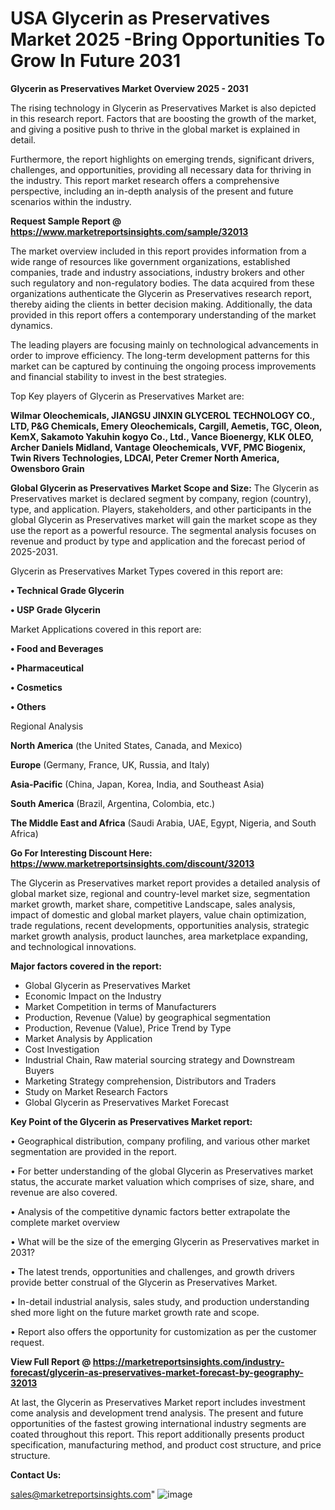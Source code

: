  # USA Glycerin as Preservatives Market 2025 -Bring Opportunities To Grow In Future 2031

<Strong> Glycerin as Preservatives Market Overview 2025 - 2031</strong>

The rising technology in Glycerin as Preservatives Market is also depicted in this research report. Factors that are boosting the growth of the market, and giving a positive push to thrive in the global market is explained in detail.

Furthermore, the report highlights on emerging trends, significant drivers, challenges, and opportunities, providing all necessary data for thriving in the industry. This report market research offers a comprehensive perspective, including an in-depth analysis of the present and future scenarios within the industry.

<strong>Request Sample Report @ <a href=https://www.marketreportsinsights.com/sample/32013>https://www.marketreportsinsights.com/sample/32013</a></strong>

The market overview included in this report provides information from a wide range of resources like government organizations, established companies, trade and industry associations, industry brokers and other such regulatory and non-regulatory bodies. The data acquired from these organizations authenticate the Glycerin as Preservatives research report, thereby aiding the clients in better decision making. Additionally, the data provided in this report offers a contemporary understanding of the market dynamics.

The leading players are focusing mainly on technological advancements in order to improve efficiency. The long-term development patterns for this market can be captured by continuing the ongoing process improvements and financial stability to invest in the best strategies.

Top Key players of Glycerin as Preservatives Market are:

<strong>Wilmar Oleochemicals, JIANGSU JINXIN GLYCEROL TECHNOLOGY CO., LTD, P&G Chemicals, Emery Oleochemicals, Cargill, Aemetis, TGC, Oleon, KemX, Sakamoto Yakuhin kogyo Co., Ltd., Vance Bioenergy, KLK OLEO, Archer Daniels Midland, Vantage Oleochemicals, VVF, PMC Biogenix, Twin Rivers Technologies, LDCAI, Peter Cremer North America, Owensboro Grain</strong>

<strong><b>Global Glycerin as Preservatives Market Scope and Size:</b></strong>
The Glycerin as Preservatives market is declared segment by company, region (country), type, and application. Players, stakeholders, and other participants in the global Glycerin as Preservatives market will gain the market scope as they use the report as a powerful resource. The segmental analysis focuses on revenue and product by type and application and the forecast period of 2025-2031.

Glycerin as Preservatives Market Types covered in this report are:

<strong>• Technical Grade Glycerin

• USP Grade Glycerin</strong>

Market Applications covered in this report are:

<strong>• Food and Beverages

• Pharmaceutical

• Cosmetics

• Others</strong> 

Regional Analysis

<strong>North America</strong> (the United States, Canada, and Mexico)

<strong>Europe</strong> (Germany, France, UK, Russia, and Italy)

<strong>Asia-Pacific</strong> (China, Japan, Korea, India, and Southeast Asia)

<strong>South America</strong> (Brazil, Argentina, Colombia, etc.)

<strong>The Middle East and Africa</strong> (Saudi Arabia, UAE, Egypt, Nigeria, and South Africa)

<strong>Go For Interesting Discount Here: <a href=https://www.marketreportsinsights.com/discount/32013>https://www.marketreportsinsights.com/discount/32013</a></strong>

The Glycerin as Preservatives market report provides a detailed analysis of global market size, regional and country-level market size, segmentation market growth, market share, competitive Landscape, sales analysis, impact of domestic and global market players, value chain optimization, trade regulations, recent developments, opportunities analysis, strategic market growth analysis, product launches, area marketplace expanding, and technological innovations.

<strong><b>Major factors covered in the report:</b></strong>
<ul>
  <li>Global Glycerin as Preservatives Market </li>
  <li>Economic Impact on the Industry</li>
  <li>Market Competition in terms of Manufacturers</li>
  <li>Production, Revenue (Value) by geographical segmentation</li>
  <li>Production, Revenue (Value), Price Trend by Type</li>
  <li>Market Analysis by Application</li>
  <li>Cost Investigation</li>
  <li>Industrial Chain, Raw material sourcing strategy and Downstream Buyers</li>
  <li>Marketing Strategy comprehension, Distributors and Traders</li>
  <li>Study on Market Research Factors</li>
  <li>Global Glycerin as Preservatives Market Forecast</li>
</ul>

<strong><b>Key Point of the Glycerin as Preservatives Market report:</b></strong>

• Geographical distribution, company profiling, and various other market segmentation are provided in the report.

• For better understanding of the global Glycerin as Preservatives market status, the accurate market valuation which comprises of size, share, and revenue are also covered.

• Analysis of the competitive dynamic factors better extrapolate the complete market overview

• What will be the size of the emerging Glycerin as Preservatives market in 2031?

• The latest trends, opportunities and challenges, and growth drivers provide better construal of the Glycerin as Preservatives Market.

• In-detail industrial analysis, sales study, and production understanding shed more light on the future market growth rate and scope.

• Report also offers the opportunity for customization as per the customer request.

<strong><b>View Full Report @ <a href=https://marketreportsinsights.com/industry-forecast/glycerin-as-preservatives-market-forecast-by-geography-32013>https://marketreportsinsights.com/industry-forecast/glycerin-as-preservatives-market-forecast-by-geography-32013</a></b></strong>


At last, the Glycerin as Preservatives Market report includes investment come analysis and development trend analysis. The present and future opportunities of the fastest growing international industry segments are coated throughout this report. This report additionally presents product specification, manufacturing method, and product cost structure, and price structure.

<strong>Contact Us:</strong>

sales@marketreportsinsights.com"
![image](https://github.com/user-attachments/assets/d3f14268-2a2c-402f-9a0e-192720fc3c75)
